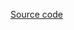 <!-- STYLETYPE:"example-pageWithLink" -->
<!-- INJECT:"StreamgraphExampleWithLink" -->

[Source code](https://github.com/uber/react-vis/blob/master/examples/streamgraph/streamgraph-example.js)

